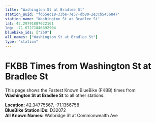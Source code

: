 ```yaml
---
title: "Washington St at Bradlee St"
station_uuid: "fd55ec18-33be-7e57-db80-2e3cb5456847"
station_name: "Washington St at Bradlee St"
lat: 42.29791807622161
lng: -71.07271846392904
bluebike_ids: ["259"]
all_names: ["Washington St at Bradlee St"]
type: "station"
---
```


# FKBB Times from Washington St at Bradlee St

This page shows the Fastest Known BlueBike (FKBB) times from **Washington St at Bradlee St** to all other stations.

**Location:** 42.34775567, -71.1356758  
**BlueBike Station IDs:** D32072  
**All Known Names:** Walbridge St at Commonwealth Ave

